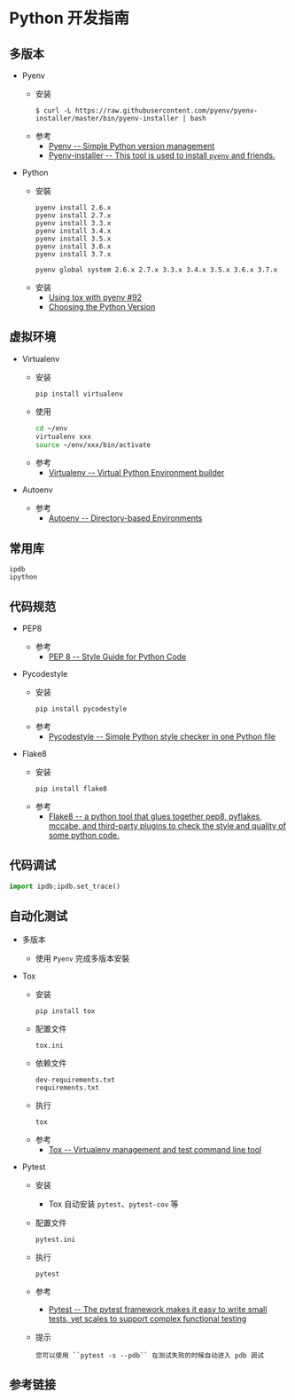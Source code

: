 # Python 开发指南

## 多版本
* Pyenv
  * 安装
    ```shell
    $ curl -L https://raw.githubusercontent.com/pyenv/pyenv-installer/master/bin/pyenv-installer | bash
    ```
  * 参考
    * [Pyenv -- Simple Python version management](https://github.com/pyenv/pyenv)
    * [Pyenv-installer -- This tool is used to install `pyenv` and friends.](https://github.com/pyenv/pyenv-installer)

* Python
  * 安裝
    ```shell
    pyenv install 2.6.x
    pyenv install 2.7.x
    pyenv install 3.3.x
    pyenv install 3.4.x
    pyenv install 3.5.x
    pyenv install 3.6.x
    pyenv install 3.7.x

    pyenv global system 2.6.x 2.7.x 3.3.x 3.4.x 3.5.x 3.6.x 3.7.x
    ```
  * 安装
    * [Using tox with pyenv #92](https://github.com/pyenv/pyenv/issues/92#issuecomment-31157539)
    * [Choosing the Python Version](https://github.com/pyenv/pyenv#choosing-the-python-version)

## 虚拟环境
* Virtualenv
  * 安装
    ```shell
    pip install virtualenv
    ```
  * 使用
    ```bash
    cd ~/env
    virtualenv xxx
    source ~/env/xxx/bin/activate
    ```
  * 参考
    * [Virtualenv -- Virtual Python Environment builder](https://github.com/pypa/virtualenv)

* Autoenv
  * 参考
    * [Autoenv -- Directory-based Environments](https://github.com/kennethreitz/autoenv)

## 常用库
```
ipdb
ipython
```

## 代码规范
* PEP8
  * 参考
    * [PEP 8 -- Style Guide for Python Code](https://python.org/dev/peps/pep-0008/)

* Pycodestyle
  * 安装
    ```shell
    pip install pycodestyle
    ```
  * 参考
    * [Pycodestyle -- Simple Python style checker in one Python file](https://github.com/PyCQA/pycodestyle)

* Flake8
  * 安装
    ```shell
    pip install flake8
    ```
  * 参考
    * [Flake8 -- a python tool that glues together pep8, pyflakes, mccabe, and third-party plugins to check the style and quality of some python code.](https://github.com/PyCQA/flake8)

## 代码调试
```python
import ipdb;ipdb.set_trace()
```

## 自动化测试
* 多版本
  * 使用 ``Pyenv`` 完成多版本安裝

* Tox
  * 安装
    ```shell
    pip install tox
    ```
  * 配置文件
    ```shell
    tox.ini
    ```
  * 依赖文件
    ```shell
    dev-requirements.txt
    requirements.txt
    ```
  * 执行
    ```shell
    tox
    ```
  * 参考
    * [Tox -- Virtualenv management and test command line tool](https://github.com/tox-dev/tox)

* Pytest
  * 安装
    * Tox 自动安装 ``pytest``、``pytest-cov`` 等
  * 配置文件
    ```shell
    pytest.ini
    ```
  * 执行
    ```shell
    pytest
    ```
  * 参考
    * [Pytest -- The pytest framework makes it easy to write small tests, yet scales to support complex functional testing](https://github.com/pytest-dev/pytest)
    
  * 提示
    ```doc
    您可以使用 ``pytest -s --pdb`` 在测试失败的时候自动进入 pdb 调试
    ```

## 参考链接